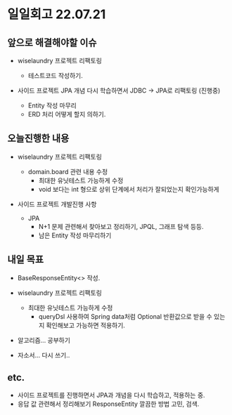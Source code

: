 # 일일회고 22.07.21
## 앞으로 해결해야할 이슈
- wiselaundry 프로젝트 리팩토링
    + 테스트코드 작성하기.

- 사이드 프로젝트 JPA 개념 다시 학습하면서 JDBC -> JPA로 리팩토링 (진행중)
    + Entity 작성 마무리
    + ERD 처리 어떻게 할지 의하기.
    
## 오늘진행한 내용
- wiselaundry 프로젝트 리팩토링
    + domain.board 관련 내용 수정
        * 최대한 유닛테스트 가능하게 수정
        * void 보다는 int 형으로 상위 단계에서 처리가 잘되었는지 확인가능하게
    
- 사이드 프로젝트 개발진행 사항
    + JPA
        * N+1 문제 관련해서 찾아보고 정리하기, JPQL, 그래프 탐색 등등.
        * 남은 Entity 작성 마무리하기

## 내일 목표
- BaseResponseEntity<> 작성.

- wiselaundry 프로젝트 리팩토링
    + 최대한 유닛테스트 가능하게 수정
        * queryDsl 사용하여 Spring data처럼 Optional 반환값으로 받을 수 있는지 확인해보고 가능하면 적용하기.

- 알고리즘... 공부하기
- 자소서... 다시 쓰기..

## etc.
- 사이드 프로젝트를 진행하면서 JPA과 개념을 다시 학습하고, 적용하는 중.
- 응답 값 관련해서 정리해보기 ResponseEntity 깔끔한 방법 고민, 검색.